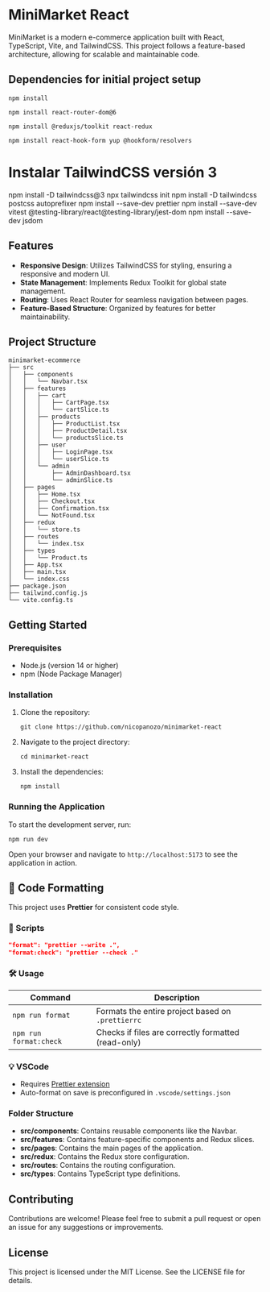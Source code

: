 # MiniMarket React

MiniMarket is a modern e-commerce application built with React, TypeScript, Vite, and TailwindCSS. This project follows a feature-based architecture, allowing for scalable and maintainable code.

## Dependencies for initial project setup

```
npm install
```

```
npm install react-router-dom@6
```

```
npm install @reduxjs/toolkit react-redux
```

```
npm install react-hook-form yup @hookform/resolvers
```

# Instalar TailwindCSS versión 3

npm install -D tailwindcss@3
npx tailwindcss init
npm install -D tailwindcss postcss autoprefixer
npm install --save-dev prettier
npm install --save-dev vitest @testing-library/react@testing-library/jest-dom
npm install --save-dev jsdom

## Features

- **Responsive Design**: Utilizes TailwindCSS for styling, ensuring a responsive and modern UI.
- **State Management**: Implements Redux Toolkit for global state management.
- **Routing**: Uses React Router for seamless navigation between pages.
- **Feature-Based Structure**: Organized by features for better maintainability.

## Project Structure

```
minimarket-ecommerce
├── src
│   ├── components
│   │   └── Navbar.tsx
│   ├── features
│   │   ├── cart
│   │   │   ├── CartPage.tsx
│   │   │   └── cartSlice.ts
│   │   ├── products
│   │   │   ├── ProductList.tsx
│   │   │   ├── ProductDetail.tsx
│   │   │   └── productsSlice.ts
│   │   ├── user
│   │   │   ├── LoginPage.tsx
│   │   │   └── userSlice.ts
│   │   └── admin
│   │       ├── AdminDashboard.tsx
│   │       └── adminSlice.ts
│   ├── pages
│   │   ├── Home.tsx
│   │   ├── Checkout.tsx
│   │   ├── Confirmation.tsx
│   │   └── NotFound.tsx
│   ├── redux
│   │   └── store.ts
│   ├── routes
│   │   └── index.tsx
│   ├── types
│   │   └── Product.ts
│   ├── App.tsx
│   ├── main.tsx
│   └── index.css
├── package.json
├── tailwind.config.js
└── vite.config.ts
```

## Getting Started

### Prerequisites

- Node.js (version 14 or higher)
- npm (Node Package Manager)

### Installation

1. Clone the repository:

   ```
   git clone https://github.com/nicopanozo/minimarket-react
   ```

2. Navigate to the project directory:

   ```
   cd minimarket-react
   ```

3. Install the dependencies:

   ```
   npm install
   ```

### Running the Application

To start the development server, run:

```
npm run dev
```

Open your browser and navigate to `http://localhost:5173` to see the application in action.

## 🧹 Code Formatting

This project uses **Prettier** for consistent code style.

### 🔧 Scripts

```json
"format": "prettier --write .",
"format:check": "prettier --check ."
```

### 🛠 Usage

| Command                | Description                                         |
| ---------------------- | --------------------------------------------------- |
| `npm run format`       | Formats the entire project based on `.prettierrc`   |
| `npm run format:check` | Checks if files are correctly formatted (read-only) |

### 💡 VSCode

- Requires [Prettier extension](https://marketplace.visualstudio.com/items?itemName=esbenp.prettier-vscode)
- Auto-format on save is preconfigured in `.vscode/settings.json`

### Folder Structure

- **src/components**: Contains reusable components like the Navbar.
- **src/features**: Contains feature-specific components and Redux slices.
- **src/pages**: Contains the main pages of the application.
- **src/redux**: Contains the Redux store configuration.
- **src/routes**: Contains the routing configuration.
- **src/types**: Contains TypeScript type definitions.

## Contributing

Contributions are welcome! Please feel free to submit a pull request or open an issue for any suggestions or improvements.

## License

This project is licensed under the MIT License. See the LICENSE file for details.
